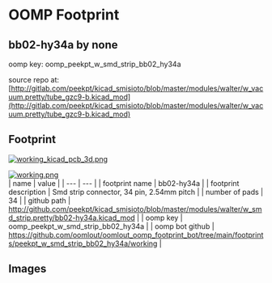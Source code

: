 # OOMP Footprint  
## bb02-hy34a  by none  
  
oomp key: oomp_peekpt_w_smd_strip_bb02_hy34a  
  
source repo at: [http://gitlab.com/peekpt/kicad_smisioto/blob/master/modules/walter/w_vacuum.pretty/tube_gzc9-b.kicad_mod](http://gitlab.com/peekpt/kicad_smisioto/blob/master/modules/walter/w_vacuum.pretty/tube_gzc9-b.kicad_mod)  
## Footprint  
  
[![working_kicad_pcb_3d.png](working_kicad_pcb_3d_600.png)](working_kicad_pcb_3d.png)  
  
[![working.png](working_600.png)](working.png)  
| name | value | 
| --- | --- | 
| footprint name | bb02-hy34a | 
| footprint description | Smd strip connector, 34 pin, 2.54mm pitch | 
| number of pads | 34 | 
| github path | http://github.com/peekpt/kicad_smisioto/blob/master/modules/walter/w_smd_strip.pretty/bb02-hy34a.kicad_mod | 
| oomp key | oomp_peekpt_w_smd_strip_bb02_hy34a | 
| oomp bot github | https://github.com/oomlout/oomlout_oomp_footprint_bot/tree/main/footprints/peekpt_w_smd_strip_bb02_hy34a/working | 
## Images  
